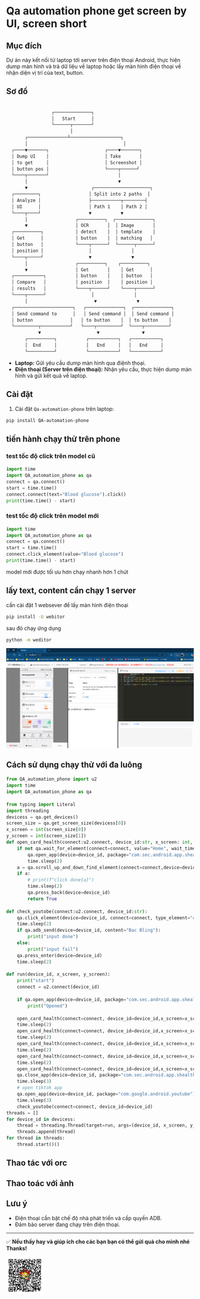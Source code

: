 # Qa automation phone get screen by UI, screen short

## Mục đích
Dự án này kết nối từ laptop tới server trên điện thoại Android, thực hiện dump màn hình và trả dữ liệu về laptop hoặc lấy màn hình điện thoại về nhận diện   vị trí của text, button.
## Sơ đồ
```bash

                 ┌──────────────┐
                 │   Start      │
                 └──────┬───────┘
                        │
       ┌───────────────┴───────────────────┐
       │                                    │
  ┌────▼───────┐                     ┌────▼───────┐
  │ Dump UI    │                     │ Take       │
  │ to get     │                     │ Screenshot │
  │ button pos │                     └────┬──────┘
  └────┬───────┘                          │
       │                                  ▼
       ▼                        ┌─────────────────────┐
  ┌─────────┐                  │ Split into 2 paths  │
  │ Analyze │                  ├───────────┬────────┤
  │ UI      │                  │ Path 1    │ Path 2 │
  └────┬────┘                  ▼           ▼
       │                  ┌──────────┐  ┌──────────────┐
       ▼                  │ OCR       │  │ Image       │
  ┌──────────┐            │ detect    │  │ template    │
  │ Get      │            │ button    │  │ matching   │
  │ button   │            └────┬──────┘  └──────┬──────┘
  │ position │                 │               │
  └────┬─────┘                 ▼               ▼
       │                  ┌──────────┐    ┌──────────┐
       ▼                  │ Get       │    │ Get      │
  ┌───────────┐           │ button    │    │ button   │
  │ Compare   │           │ position  │    │ position │
  │ results   │           └────┬──────┘    └────┬──────┘
  └────┬──────┘                 │               │
       │                         ▼               ▼
  ┌──────────────────────┐   ┌──────────────┐  ┌──────────────┐
  │ Send command to      │   │ Send command │  │ Send command │
  │ button              │   │ to button    │  │ to button    │
  └─────────┬───────────┘   └────┬─────────┘  └────┬─────────┘
            ▼                     ▼                ▼
       ┌──────────┐           ┌───────────┐   ┌───────────┐
       │  End     │           │   End     │   │   End     │
       └──────────┘           └───────────┘   └───────────┘
```

- **Laptop:** Gửi yêu cầu dump màn hình qua điệnh thoại.
- **Điện thoại (Server trên điện thoại):** Nhận yêu cầu, thực hiện dump màn hình và gửi kết quả về laptop.

## Cài đặt
1. Cài đặt `Qa-automation-phone` trên laptop:
```bash
pip install QA-automation-phone
```
## tiến hành chạy thử trên phone
### test tốc độ click trên model cũ 
```python
import time
import QA_automation_phone as qa
connect = qa.connect()
start = time.time()
connect.connect(text="Blood glucose").click()
print(time.time() - start)
```
### test tốc độ click trên model mới 
```python
import time
import QA_automation_phone as qa
connect = qa.connect()
start = time.time()
connect.click_element(value="Blood glucose")
print(time.time() - start)
```
model mới được tối ưu hơn chạy nhanh hơn 1 chút 
## lấy text, content cần chạy 1 server 
cần cài đặt 1 websever để lấy màn hình điện thoại 
```bash
pip install -U webitor
```
sau đó chạy ứng dụng 
```bash
python -m weditor
```
![giao diện weditor](https://github.com/NhoThoang/QA_phone_automation/blob/main/picture/weditor.png)

## Cách sử dụng chạy thử với đa luông 
```python
from QA_automation_phone import u2
import time
import QA_automation_phone as qa

from typing import Literal
import threading
devicess = qa.get_devices()
screen_size = qa.get_screen_size(devicess[0])
x_screen = int(screen_size[0])
y_screen = int(screen_size[1])
def open_card_health(connect:u2.connect, device_id:str, x_screen: int, y_screen: int, index: int = 0, type_element: str="content-desc", value: str=""):
    if not qa.wait_for_element(connect=connect, value="Home", wait_time=2):
        qa.open_app(device=device_id, package="com.sec.android.app.shealth")
        time.sleep(2)
    a = qa.scroll_up_and_down_find_element(connect=connect,device=device_id, x_screen=x_screen, y_screen=y_screen, value=value, type_element=type_element,index=index, duration=800, click=True)
    if a:
        # print(f"click done{a}")
        time.sleep(2)
        qa.press_back(device=device_id)
        return True

def check_youtobe(connect:u2.connect, device_id:str):
    qa.click_element(device=device_id, connect=connect, type_element="content-desc", value="Search")
    time.sleep(2)
    if qa.adb_send(device=device_id, content="Bac Bling"):
        print("input done")
    else:
        print("input fail")
    qa.press_enter(device=device_id)
    time.sleep(2)

def run(device_id, x_screen, y_screen):
    print("start")
    connect = u2.connect(device_id)

    if qa.open_app(device=device_id, package="com.sec.android.app.shealth"):
        print("Opened")

    open_card_health(connect=connect, device_id=device_id,x_screen=x_screen, y_screen=y_screen, value="Steps",index=1 )
    time.sleep(2)
    open_card_health(connect=connect, device_id=device_id,x_screen=x_screen, y_screen=y_screen,  value="Daily")
    time.sleep(2)
    open_card_health(connect=connect, device_id=device_id,x_screen=x_screen, y_screen=y_screen,value="Sleep")
    time.sleep(2)
    open_card_health(connect=connect, device_id=device_id,x_screen=x_screen, y_screen=y_screen, value="Food")
    time.sleep(2)
    open_card_health(connect=connect, device_id=device_id,x_screen=x_screen, y_screen=y_screen, value="Water")
    qa.close_app(device=device_id, package="com.sec.android.app.shealth")
    time.sleep(3)
    # open tiktok app
    qa.open_app(device=device_id, package="com.google.android.youtube")
    time.sleep(3)
    check_youtobe(connect=connect, device_id=device_id)
threads = []
for device_id in devicess:
    thread = threading.Thread(target=run, args=(device_id, x_screen, y_screen))
    threads.append(thread)
for thread in threads:
    thread.start()()
```
## Thao tác với orc
## Thao toác với ảnh
## Lưu ý
- Điện thoại cần bật chế độ nhà phát triển và cấp quyền ADB.
- Đảm bảo server đang chạy trên điện thoại.
---
✅ **Nếu thấy hay và giúp ích cho các bạn bạn có thể gửi quà cho mình nhé Thanks!**

<img src="https://github.com/NhoThoang/QA_phone_automation/blob/main/picture/qr_pay.png" alt="QR Pay" width="100">

